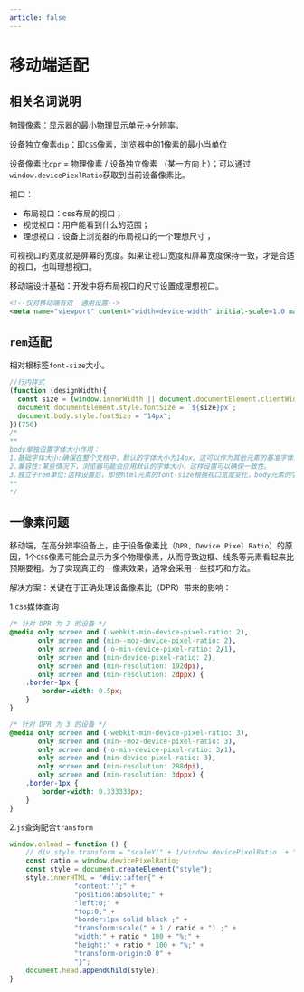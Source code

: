 ```yaml
---
article: false
---
```


# 移动端适配

## 相关名词说明

物理像素：显示器的最小物理显示单元->分辨率。

设备独立像素`dip`：即`CSS`像素，浏览器中的1像素的最小当单位

设备像素比`dpr` = 物理像素 / 设备独立像素 （某一方向上）；可以通过`window.devicePiexlRatio`获取到当前设备像素比。

视口：

- 布局视口：css布局的视口；
- 视觉视口：用户能看到什么的范围；
- 理想视口：设备上浏览器的布局视口的一个理想尺寸；

可视视口的宽度就是屏幕的宽度。如果让视口宽度和屏幕宽度保持一致，才是合适的视口，也叫理想视口。

​移动端设计基础：开发中将布局视口的尺寸设置成理想视口。

```html
<!--仅对移动端有效  通用设置-->
<meta name="viewport" content="width=device-width" initial-scale=1.0 maximum-scale=1.0 user-scalable=no>
```

## `rem`适配

相对根标签`font-size`大小。

```javascript
//行内样式
(function (designWidth){
  const size = (window.innerWidth || document.documentElement.clientWidth) / designWidth * 100;  //注意使用rem的时候记得除100
  document.documentElement.style.fontSize = `${size}px`;
  document.body.style.fontSize = "14px";
})(750)
/*
**
body单独设置字体大小作用：
1.基础字体大小:确保在整个文档中，默认的字体大小为14px。这可以作为其他元素的基准字体大小。
2.兼容性:某些情况下，浏览器可能会应用默认的字体大小，这样设置可以确保一致性。
3.独立于rem单位:这样设置后，即使html元素的font-size根据视口宽度变化，body元素的字体大小也不会受到影响，保持固定大小。
**
*/
```

## 一像素问题

移动端，在高分辨率设备上，由于设备像素比（`DPR, Device Pixel Ratio`）的原因，1个`CSS`像素可能会显示为多个物理像素，从而导致边框、线条等元素看起来比预期要粗。为了实现真正的一像素效果，通常会采用一些技巧和方法。

解决方案：关键在于正确处理设备像素比（DPR）带来的影响：

1.`CSS`媒体查询

```css
/* 针对 DPR 为 2 的设备 */
@media only screen and (-webkit-min-device-pixel-ratio: 2), 
       only screen and (min--moz-device-pixel-ratio: 2), 
       only screen and (-o-min-device-pixel-ratio: 2/1), 
       only screen and (min-device-pixel-ratio: 2), 
       only screen and (min-resolution: 192dpi), 
       only screen and (min-resolution: 2dppx) {
    .border-1px {
        border-width: 0.5px;
    }
}

/* 针对 DPR 为 3 的设备 */
@media only screen and (-webkit-min-device-pixel-ratio: 3), 
       only screen and (min--moz-device-pixel-ratio: 3), 
       only screen and (-o-min-device-pixel-ratio: 3/1), 
       only screen and (min-device-pixel-ratio: 3), 
       only screen and (min-resolution: 288dpi), 
       only screen and (min-resolution: 3dppx) {
    .border-1px {
        border-width: 0.333333px;
    }
}
```

2.`js`查询配合`transform`

```js
window.onload = function () {
	// div.style.transform = "scaleY(" + 1/window.devicePixelRatio  + ")";
	const ratio = window.devicePixelRatio;
	const style = document.createElement("style");
	style.innerHTML = "#div::after{" +
                "content:'';" +
                "position:absolute;" +
                "left:0;" +
                "top:0;" +
                "border:1px solid black ;" +
                "transform:scale(" + 1 / ratio + ") ;" +
                "width:" + ratio * 100 + "%;" +
                "height:" + ratio * 100 + "%;" +
                "transform-origin:0 0" +
                "}";
	document.head.appendChild(style);
}
```